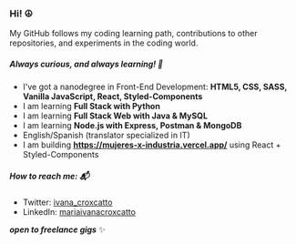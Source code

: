 ### Hi! ☮️ 

My GitHub follows my coding learning path, contributions to other repositories,
and experiments in the coding world.

##### Always curious, and always learning! 🧐

* I've got a nanodegree in Front-End Development:
**HTML5, CSS, SASS, Vanilla JavaScript, React, Styled-Components**
* I am learning **Full Stack with Python**
* I am learning **Full Stack Web with Java & MySQL**
* I am learning **Node.js with Express, Postman & MongoDB**
* English/Spanish (translator specialized in IT)
* I am building **https://mujeres-x-industria.vercel.app/** using React + Styled-Components

##### How to reach me: 📬
  * Twitter: [ivana_croxcatto](https://twitter.com/ivana_croxcatto)
  * LinkedIn: [mariaivanacroxcatto](https://www.linkedin.com/in/mariaivanacroxcatto/)

___open to freelance gigs___ ✨
